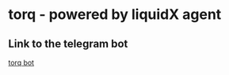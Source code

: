# torq - powered by liquidX agent

## Link to the telegram bot 
[torq bot](https://t.me/LiquidX1_bot)
